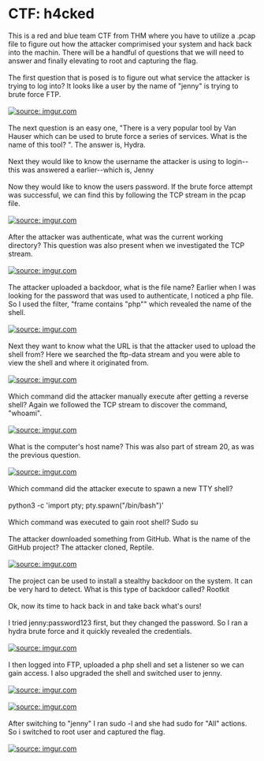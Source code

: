 # CTF: h4cked

This is a red and blue team CTF from THM where you have to utilize a .pcap file to figure out how the attacker comprimised your system and hack back into the machin. There will be a handful of questions that we will need to answer and finally elevating to root and capturing the flag.
<br>
<br>
The first question that is posed is to figure out what service the attacker is trying to log into? It looks like a user by the name of "jenny" is trying to brute force FTP.
<br>
<br>
<a href="https://imgur.com/SGWjLhd"><img src="https://i.imgur.com/SGWjLhd.jpg" title="source: imgur.com" /></a>
<br>
<br>
The next question is an easy one, "There is a very popular tool by Van Hauser which can be used to brute force a series of services. What is the name of this tool? ". The answer is, Hydra.
<br>
<br>
Next they would like to know the username the attacker is using to login--this was answered a earlier--which is, Jenny
<br>
<br>
Now they would like to know the users password. If the brute force attempt was successful, we can find this by following the TCP stream in the pcap file.
<br>
<br>
<a href="https://imgur.com/rYbK9nb"><img src="https://i.imgur.com/rYbK9nb.jpg" title="source: imgur.com" /></a>
<br>
<br>
After the attacker was authenticate, what was the current working directory? This question was also present when we investigated the TCP stream.
<br>
<br>
<a href="https://imgur.com/OVLIE5N"><img src="https://i.imgur.com/OVLIE5N.jpg" title="source: imgur.com" /></a>
<br>
<br>
The attacker uploaded a backdoor, what is the file name? Earlier when I was looking for the password that was used to authenticate, I noticed a php file. So I used the filter, "frame contains "php"" which revealed the name of the shell.
<br>
<br>
<a href="https://imgur.com/nmJhoQL"><img src="https://i.imgur.com/nmJhoQL.jpg" title="source: imgur.com" /></a>
<br>
<br>
Next they want to know what the URL is that the attacker used to upload the shell from? Here we searched the ftp-data stream and you were able to view the shell and where it originated from.
<br>
<br>
<a href="https://imgur.com/nKafi90"><img src="https://i.imgur.com/nKafi90.jpg" title="source: imgur.com" /></a>
<br>
<br>
Which command did the attacker manually execute after getting a reverse shell? Again we followed the TCP stream to discover the command, "whoami".
<br>
<br>
<a href="https://imgur.com/jnG0PIC"><img src="https://i.imgur.com/jnG0PIC.jpg" title="source: imgur.com" /></a>
<br>
<br>
What is the computer's host name? This was also part of stream 20, as was the previous question.
<br>
<br>
<a href="https://imgur.com/Mlwyrye"><img src="https://i.imgur.com/Mlwyrye.jpg" title="source: imgur.com" /></a>
<br>
<br>
Which command did the attacker execute to spawn a new TTY shell? 
<br>
<br>
python3 -c 'import pty; pty.spawn("/bin/bash")'
<br>
<br>
Which command was executed to gain root shell? Sudo su
<br>
<br>
The attacker downloaded something from GitHub. What is the name of the GitHub project? The attacker cloned, Reptile. 
<br>
<br>
<a href="https://imgur.com/qLAhvno"><img src="https://i.imgur.com/qLAhvno.jpg" title="source: imgur.com" /></a>
<br>
<br>
The project can be used to install a stealthy backdoor on the system. It can be very hard to detect. What is this type of backdoor called? Rootkit
<br>
<br>
Ok, now its time to hack back in and take back what's ours!
<br>
<br>
I tried jenny:password123 first, but they changed the password. So I ran a hydra brute force and it quickly revealed the credentials.
<br>
<br>
<a href="https://imgur.com/5eoEUqs"><img src="https://i.imgur.com/5eoEUqs.jpg" title="source: imgur.com" /></a>
<br>
<br>
I then logged into FTP, uploaded a php shell and set a listener so we can gain access. I also upgraded the shell and switched user to jenny.
<br>
<br>
<a href="https://imgur.com/cd8UBKY"><img src="https://i.imgur.com/cd8UBKY.jpg" title="source: imgur.com" /></a>
<br>
<br>
<a href="https://imgur.com/OGvDILd"><img src="https://i.imgur.com/OGvDILd.jpg" title="source: imgur.com" /></a>
<br>
<br>
After switching to "jenny" I ran sudo -l and she had sudo for "All" actions. So i switched to root user and captured the flag.
<br>
<br>
<a href="https://imgur.com/kGjnX7D"><img src="https://i.imgur.com/kGjnX7D.jpg" title="source: imgur.com" /></a>
<br>
<br>
